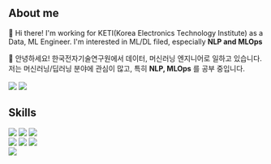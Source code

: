 ## About me
👋 Hi there! I'm working for KETI(Korea Electronics Technology Institute) as a Data, ML Engineer.
I'm interested in ML/DL filed, especially **NLP and MLOps**  

👋 안녕하세요! 한국전자기술연구원에서 데이터, 머신러닝 엔지니어로 일하고 있습니다. 
저는 머신러닝/딥러닝 분야에 관심이 많고, 특히 **NLP, MLOps** 를 공부 중입니다.  
<br>
<a href="https://seokii.tistory.com/" target="_blank"><img src="https://img.shields.io/badge/Blog-000000?style=flat&logo=Tistory&logoColor=white"/></a> <img src="https://img.shields.io/badge/dev.seokii@gmail.com-EA4335?style=flat&logo=Gmail&logoColor=white"/> 

## Skills
<img src="https://img.shields.io/badge/Python-3776AB?style=flat&logo=Python&logoColor=white"/> <img src="https://img.shields.io/badge/Tensorflow-FF6F00?style=flat&logo=Tensorflow&logoColor=white"/>
<img src="https://img.shields.io/badge/PyTorch-EE4C2C?style=flat&logo=PyTorch&logoColor=white"/>  
<img src="https://img.shields.io/badge/Django-092E20?style=flat&logo=Django&logoColor=white"/> <img src="https://img.shields.io/badge/Flask-000000?style=flat&logo=Flask&logoColor=white"/> <img src="https://img.shields.io/badge/FastAPI-009688?style=flat&logo=FastAPI&logoColor=white"/>  
<img src="https://img.shields.io/badge/PostgreSQL-4169E1?style=flat&logo=PostgreSQL&logoColor=white"/>

